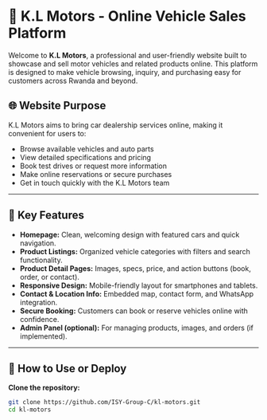 # 🚗 K.L Motors - Online Vehicle Sales Platform

Welcome to **K.L Motors**, a professional and user-friendly website built to showcase and sell motor vehicles and related products online. This platform is designed to make vehicle browsing, inquiry, and purchasing easy for customers across Rwanda and beyond.

## 🌐 Website Purpose

K.L Motors aims to bring car dealership services online, making it convenient for users to:

- Browse available vehicles and auto parts
- View detailed specifications and pricing
- Book test drives or request more information
- Make online reservations or secure purchases
- Get in touch quickly with the K.L Motors team

---

## 🧩 Key Features

- **Homepage:** Clean, welcoming design with featured cars and quick navigation.
- **Product Listings:** Organized vehicle categories with filters and search functionality.
- **Product Detail Pages:** Images, specs, price, and action buttons (book, order, or contact).
- **Responsive Design:** Mobile-friendly layout for smartphones and tablets.
- **Contact & Location Info:** Embedded map, contact form, and WhatsApp integration.
- **Secure Booking:** Customers can book or reserve vehicles online with confidence.
- **Admin Panel (optional):** For managing products, images, and orders (if implemented).

---

## 📁 How to Use or Deploy

**Clone the repository:**

```bash
git clone https://github.com/ISY-Group-C/kl-motors.git
cd kl-motors

